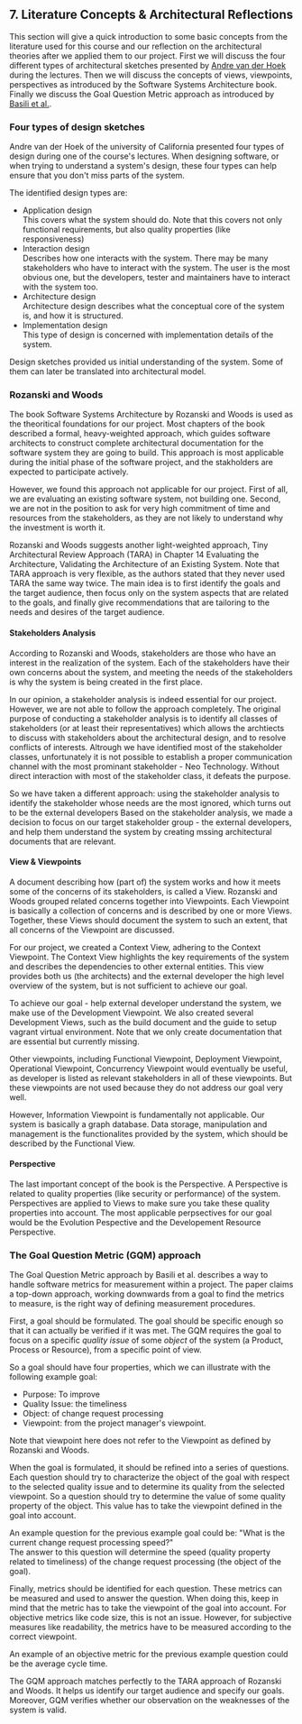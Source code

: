 ## 7. Literature Concepts & Architectural Reflections
This section will give a quick introduction to some basic concepts from the literature used for this course 
and our reflection on the architectural theories after we applied them to our project.
First we will discuss the four different types of architectural sketches presented by [Andre van der Hoek](http://www.ics.uci.edu/~andre/) during the lectures.
Then we will discuss the concepts of views, viewpoints, perspectives as introduced by the Software Systems Architecture book.
Finally we discuss the Goal Question Metric approach as introduced by [Basili et al.](http://fub-taslim.googlecode.com/svn/trunk/WEMSE/INSTICC_Conference_Latex/gqm.pdf).

### Four types of design sketches
Andre van der Hoek of the university of California presented four types of design during one of the course's lectures.
When designing software, or when trying to understand a system's design,
these four types can help ensure that you don't miss parts of the system.

The identified design types are:
- Application design  
  This covers what the system should do.
  Note that this covers not only functional requirements,
  but also quality properties (like responsiveness)
- Interaction design  
  Describes how one interacts with the system.
  There may be many stakeholders who have to interact with the system.
  The user is the most obvious one, but the developers, 
  tester and maintainers have to interact with the system too.
- Architecture design  
  Architecture design describes what the conceptual core of the system is, 
  and how it is structured.
- Implementation design  
  This type of design is concerned with implementation details of the system.

Design sketches provided us initial understanding of the system. 
Some of them can later be translated into architectural model.

### Rozanski and Woods
The book Software Systems Architecture by Rozanski and Woods is used as the theoritical foundations for our project.
Most chapters of the book described a formal, heavy-weighted approach,
which guides software architects to construct complete architectural documentation for the software system they are going to build.
This approach is most applicable during the initial phase of the software project, and the stakholders are expected to participate actively.

However, we found this approach not applicable for our project. 
First of all, we are evaluating an existing software system, not building one.
Second, we are not in the position to ask for very high commitment of time and resources from the stakeholders,
as they are not likely to understand why the investment is worth it.

Rozanski and Woods suggests another light-weighted approach, Tiny Architectural Review Approach (TARA) in 
Chapter 14 Evaluating the Architecture, Validating the Architecture of an Existing System.
Note that TARA approach is very flexible, as the authors stated that they never used TARA the same way twice.
The main idea is to first identify the goals and the target audience, 
then focus only on the system aspects that are related to the goals, 
and finally give recommendations that are tailoring to the needs and desires of the target audience.


#### Stakeholders Analysis
According to Rozanski and Woods, stakeholders are those who have an interest in the realization of the system.
Each of the stakeholders have their own concerns about the system, 
and meeting the needs of the stakeholders is why the system is being created in the first place.

In our opinion, a stakeholder analysis is indeed essential for our project.
However, we are not able to follow the approach completely.
The original purpose of conducting a stakeholder analysis is 
to identify all classes of stakeholders (or at least their representatives)
which allows the archtiects to discuss with stakeholders about the architectural design, 
and to resolve conflicts of interests.
Altrough we have identified most of the stakeholder classes, 
unfortunately it is not possible to establish a proper communication channel 
with the most prominant stakeholder - Neo Technology. 
Without direct interaction with most of the stakeholder class, it defeats the purpose.

So we have taken a different approach: using the stakeholder analysis to 
identify the stakeholder whose needs are the most ignored, which turns out to be the external developers
Based on the stakeholder analysis, we made a decision to focus on our target stakeholder group  - the external developers, 
and help them understand the system by creating mssing architectural documents that are relevant.

#### View & Viewpoints
A document describing how (part of) the system works 
and how it meets some of the concerns of its stakeholders, is called a View.
Rozanski and Woods grouped related concerns together into Viewpoints.
Each Viewpoint is basically a collection of concerns and is described by one or more Views.
Together, these Views should document the system to such an extent,
that all concerns of the Viewpoint are discussed.

For our project, we created a Context View, adhering to the Context Viewpoint.
The Context View highlights the key requirements of the system and describes the dependencies to other external entities.
This view provides both us (the architects) and the external developer 
the high level overview of the system, but is not sufficient to achieve our goal.

To achieve our goal - help external developer understand the system, we make use of the Development Viewpoint.
We also created several Development Views, such as the build document and the guide to setup vagrant virtual environment.
Note that we only create documentation that are essential but currently missing.

Other viewpoints, including Functional Viewpoint, Deployment Viewpoint, Operational Viewpoint, Concurrency Viewpoint
would eventually be useful, as developer is listed as relevant stakeholders in all of these viewpoints.
But these viewpoints are not used because they do not address our goal very well.

However, Information Viewpoint is fundamentally not applicable. Our system is basically a graph database.
Data storage, manipulation and management is the functionalites provided by the system, which should be described by the Functional View.

#### Perspective
The last important concept of the book is the Perspective.
A Perspective is related to quality properties (like security or performance) of the system.
Perspectives are applied to Views to make sure you take these quality properties into account.
The most applicable perpsectives for our goal would be the Evolution Pespective and the Developement Resource Perspective.

### The Goal Question Metric (GQM) approach
The Goal Question Metric approach by Basili et al. describes a way to handle software metrics for measurement within a project.
The paper claims a top-down approach,
working downwards from a goal to find the metrics to measure,
is the right way of defining measurement procedures.

First, a goal should be formulated.
The goal should be specific enough so that it can actually be verified if it was met.
The GQM requires the goal to focus on a specific *quality issue* of some *object* of the system (a Product, Process or Resource), from a specific point of view.

So a goal should have four properties, which we can illustrate with the following example goal:
* Purpose: To improve
* Quality Issue: the timeliness
* Object: of change request processing
* Viewpoint: from the project manager's viewpoint.

Note that viewpoint here does not refer to the Viewpoint as defined by Rozanski and Woods.

When the goal is formulated, it should be refined into a series of questions.
Each question should try to characterize the object of the goal with respect to the selected quality issue and to determine its quality from the selected viewpoint.
So a question should try to determine the value of some quality property of the object.
This value has to take the viewpoint defined in the goal into account.

An example question for the previous example goal could be:
"What is the current change request processing speed?"  
The answer to this question will determine the speed (quality property related to timeliness) of the change request processing (the object of the goal).

Finally, metrics should be identified for each question.
These metrics can be measured and used to answer the question.
When doing this, keep in mind that the metric has to take the viewpoint of the goal into account.
For objective metrics like code size, this is not an issue.
However, for subjective measures like readability, 
the metrics have to be measured according to the correct viewpoint.

An example of an objective metric for the previous example question could be
the average cycle time.

The GQM approach matches perfectly to the TARA approach of Rozanski and Woods.
It helps us identify our target audience and specify our goals.
Moreover, GQM verifies whether our observation on the weaknesses of the system is valid.
